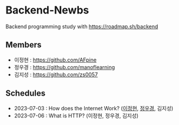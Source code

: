 # Backend-Newbs
Backend programming study with https://roadmap.sh/backend

## Members
- 이정현 : https://github.com/AFpine
- 정우경 : https://github.com/manoflearning
- 김지성 : https://github.com/zs0057

## Schedules
- 2023-07-03 : How does the Internet Work? ([이정현](https://github.com/manoflearning/backend-newbs/blob/main/AFpine/How%20does%20the%20internet%20work%3F.md), [정우경](https://github.com/manoflearning/backend-newbs/blob/main/manoflearning/How%20does%20the%20internet%20work%3F/How%20does%20the%20internet%20work_%20(Full%20Course)%20Summary%20-%20Google%20Docs.pdf), 김지성)
- 2023-07-06 : What is HTTP? (이정현, 정우경, 김지성)
